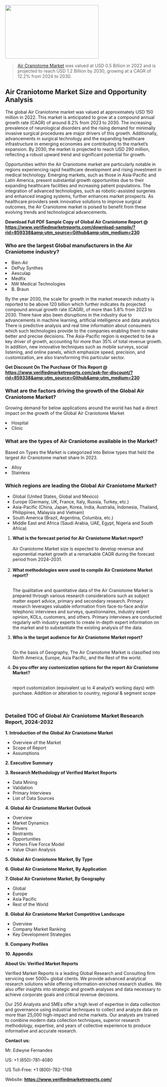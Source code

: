 <img src="https://ffe5etoiles.com/wp-content/uploads/2024/12/MST1-300x171.png" alt="" width="300" height="171" class="alignnone size-medium wp-image-20088" /><blockquote><p><p><a href="https://www.verifiedmarketreports.com/download-sample/?rid=859338&utm_source=Github&utm_medium=230" target="_blank">Air Craniotome Market</a> was valued at USD 0.5 Billion in 2022 and is projected to reach USD 1.2 Billion by 2030, growing at a CAGR of 12.2% from 2024 to 2030.</p></blockquote><p><h2>Air Craniotome Market Size and Opportunity Analysis</h2><p>The global Air Craniotome market was valued at approximately USD 150 million in 2022. This market is anticipated to grow at a compound annual growth rate (CAGR) of around 8.2% from 2023 to 2030. The increasing prevalence of neurological disorders and the rising demand for minimally invasive surgical procedures are major drivers of this growth. Additionally, advancements in surgical technology and the expanding healthcare infrastructure in emerging economies are contributing to the market’s expansion. By 2030, the market is projected to reach USD 290 million, reflecting a robust upward trend and significant potential for growth.</p><p>Opportunities within the Air Craniotome market are particularly notable in regions experiencing rapid healthcare development and rising investment in medical technology. Emerging markets, such as those in Asia-Pacific and Latin America, present substantial growth opportunities due to their expanding healthcare facilities and increasing patient populations. The integration of advanced technologies, such as robotic-assisted surgeries and enhanced imaging systems, further enhances market prospects. As healthcare providers seek innovative solutions to improve surgical outcomes, the Air Craniotome market is poised to benefit from these evolving trends and technological advancements.</p></p><p class=""><strong>Download Full PDF Sample Copy of Global Air Craniotome Report @ <a href="https://www.verifiedmarketreports.com/download-sample/?rid=859338&amp;utm_source=Github&amp;utm_medium=230" target="_blank">https://www.verifiedmarketreports.com/download-sample/?rid=859338&amp;utm_source=Github&amp;utm_medium=230</a></strong></p><h3 id="" class="">Who are the largest Global manufacturers in the Air Craniotome industry?</h3><p><li>Bien-Air</li><li> DePuy Synthes</li><li> Aesculap</li><li> Medfix</li><li> NW Medical Technologies</li><li> B. Braun</li></p><div class=""><div class="" dir="" data-message-author-role="" data-message-id="" data-message-model-slug=""><div class=""><div class=""><div class=""><div class="" dir="" data-message-author-role="" data-message-id="" data-message-model-slug=""><div class=""><div class=""><p>By the year 2030, the scale for growth in the market research industry is reported to be above 120 billion which further indicates its projected compound annual growth rate (CAGR), of more than 5.8% from 2023 to 2030. There have also been disruptions in the industry due to advancements in machine learning, artificial intelligence and data analytics There is predictive analysis and real time information about consumers which such technologies provide to the companies enabling them to make better and precise decisions. The Asia-Pacific region is expected to be a key driver of growth, accounting for more than 35% of total revenue growth. In addition, new innovative techniques such as mobile surveys, social listening, and online panels, which emphasize speed, precision, and customization, are also transforming this particular sector.</p><p><strong>Get Discount On The Purchase Of This Report @&nbsp; <a href="https://www.verifiedmarketreports.com/ask-for-discount/?rid=859338&amp;utm_source=Github&amp;utm_medium=230" target="_blank">https://www.verifiedmarketreports.com/ask-for-discount/?rid=859338&amp;utm_source=Github&amp;utm_medium=230</a></strong></p></div></div></div></div></div></div></div></div><h3 id="" class="">What are the factors driving the growth of the Global Air Craniotome Market?</h3><p id="" class="">Growing demand for below applications around the world has had a direct impact on the growth of the Global Air Craniotome Market</p><p id="" class=""><li>Hospital</li><li> Clinic</li></p><h3 id="" class="">What are the types of Air Craniotome available in the Market?</h3><p id="" class="">Based on Types the Market is categorized into Below types that held the largest Air Craniotome market share In 2023.</p><p id="" class=""><li>Alloy</li><li> Stainless</li></p><h3 id="" class="">Which regions are leading the Global Air Craniotome Market?</h3><ul><li>Global (United States, Global and Mexico)</li><li>Europe (Germany, UK, France, Italy, Russia, Turkey, etc.)</li><li>Asia-Pacific (China, Japan, Korea, India, Australia, Indonesia, Thailand, Philippines, Malaysia and Vietnam)</li><li>South America (Brazil, Argentina, Columbia, etc.)</li><li>Middle East and Africa (Saudi Arabia, UAE, Egypt, Nigeria and South Africa)</li></ul><p><ol><li><strong>What is the forecast period for Air Craniotome Market report?<br /></strong><br /><span data-sheets-root="1" data-sheets-value="{&quot;1&quot;:2,&quot;2&quot;:&quot;XXXX size is expected to develop revenue and exponential market growth at a remarkable CAGR during the forecast period from 2024&ndash;2030.&quot;}" data-sheets-userformat="{&quot;2&quot;:12674,&quot;4&quot;:{&quot;1&quot;:2,&quot;2&quot;:16776960},&quot;10&quot;:2,&quot;11&quot;:0,&quot;15&quot;:&quot;Arial&quot;,&quot;16&quot;:12}">Air Craniotome Market size is expected to develop revenue and exponential market growth at a remarkable CAGR during the forecast period from 2024&ndash;2031.</span><br /><br /></li><li><strong>What methodologies were used to compile Air Craniotome Market report?<br /><br /></strong><p>The qualitative and quantitative data of the&nbsp;Air Craniotome Market is prepared through various research considerations such as subject matter expert advice, primary and secondary research. Primary research leverages valuable information from face-to-face and/or telephonic interviews and surveys, questionnaires, industry expert opinion, KOLs, customers, and others. Primary interviews are conducted regularly with industry experts to create in-depth expert information on the market and to substantiate the existing analysis of the data.&nbsp;</p></li><li><strong>Who is the target audience for Air Craniotome Market report?<br /><br /></strong><p>On the basis of Geography, The&nbsp;Air Craniotome Market is classified into North America, Europe, Asia Pacific, and the Rest of the world.</p></li><li><strong>Do you offer any customization options for the report Air Craniotome Market?<br /><br /></strong><p>report customization (equivalent up to 4 analyst&rsquo;s working days) with purchase. Addition or alteration to country, regional &amp; segment scope</p><p>&nbsp;</p></li></ol></p><h3 id="" class="">Detailed TOC of Global Air Craniotome Market Research Report, 2024-2032</h3><p id="" class=""><strong>1. Introduction of the Global Air Craniotome Market</strong></p><ul><li>Overview of the Market</li><li>Scope of Report</li><li>Assumptions</li></ul><p id="" class=""><strong>2. Executive Summary</strong></p><p id="" class=""><strong>3. Research Methodology of&nbsp;Verified Market Reports</strong></p><ul><li>Data Mining</li><li>Validation</li><li>Primary Interviews</li><li>List of Data Sources</li></ul><p id="" class=""><strong>4. Global Air Craniotome Market Outlook</strong></p><ul><li>Overview</li><li>Market Dynamics</li><li>Drivers</li><li>Restraints</li><li>Opportunities</li><li>Porters Five Force Model</li><li>Value Chain Analysis</li></ul><p id="" class=""><strong>5. Global Air Craniotome Market, By&nbsp;Type</strong></p><p id="" class=""><strong>6. Global Air Craniotome Market, By Application</strong></p><p id="" class=""><strong>7. Global Air Craniotome Market, By Geography</strong></p><ul><li>Global</li><li>Europe</li><li>Asia Pacific</li><li>Rest of the World</li></ul><p id="" class=""><strong>8. Global Air Craniotome Market Competitive Landscape</strong></p><ul><li>Overview</li><li>Company Market Ranking</li><li>Key Development Strategies</li></ul><p id="" class=""><strong>9. Company Profiles</strong></p><p id="" class=""><strong>10. Appendix</strong></p><p id="" class=""><strong>About Us: Verified Market Reports</strong></p><p id="" class="">Verified Market Reports is a leading Global Research and Consulting firm servicing over 5000+ global clients. We provide advanced analytical research solutions while offering information-enriched research studies. We also offer insights into strategic and growth analyses and data necessary to achieve corporate goals and critical revenue decisions.</p><p id="" class="">Our 250 Analysts and SMEs offer a high level of expertise in data collection and governance using industrial techniques to collect and analyze data on more than 25,000 high-impact and niche markets. Our analysts are trained to combine modern data collection techniques, superior research methodology, expertise, and years of collective experience to produce informative and accurate research.</p><p id="" class=""><strong>Contact us:</strong></p><p id="" class="">Mr. Edwyne Fernandes</p><p id="" class="">US: +1 (650)-781-4080</p><p id="" class="">US Toll-Free: +1 (800)-782-1768</p><p id="" class="">Website: <a target="" data-test-app-aware-link=""><strong>https://www.verifiedmarketreports.com/</strong></a></p>
